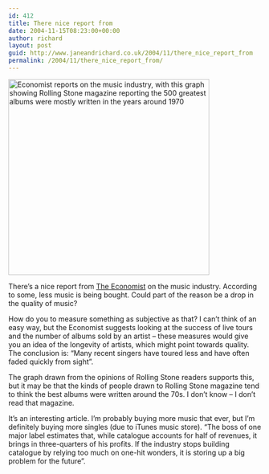 ```yaml
---
id: 412
title: There nice report from
date: 2004-11-15T08:23:00+00:00
author: richard
layout: post
guid: http://www.janeandrichard.co.uk/2004/11/there_nice_report_from
permalink: /2004/11/there_nice_report_from/
---
```


<img src="http://www.janeandrichard.co.uk/blog/img/2004/economist-old-songs.jpg" width="400" height="390" alt="Economist reports on the music industry, with this graph showing Rolling Stone magazine reporting the 500 greatest albums were mostly written in the years around 1970" /> 

There&#8217;s a nice report from [The Economist](http://www.economist.com/printedition/displayStory.cfm?Story_ID=S%27%29%28%20%2ERA%3F%25%23P%21T%0A) on the music industry. According to some, less music is being bought. Could part of the reason be a drop in the quality of music? 

How do you to measure something as subjective as that? I can&#8217;t think of an easy way, but the Economist suggests looking at the success of live tours and the number of albums sold by an artist &#8211; these measures would give you an idea of the longevity of artists, which might point towards quality. The conclusion is: &#8220;Many recent singers have toured less and have often faded quickly from sight&#8221;. 

The graph drawn from the opinions of Rolling Stone readers supports this, but it may be that the kinds of people drawn to Rolling Stone magazine tend to think the best albums were written around the 70s. I don&#8217;t know &#8211; I don&#8217;t read that magazine. 

It&#8217;s an interesting article. I&#8217;m probably buying more music that ever, but I&#8217;m definitely buying more singles (due to iTunes music store). &#8220;The boss of one major label estimates that, while catalogue accounts for half of revenues, it brings in three-quarters of his profits. If the industry stops building catalogue by relying too much on one-hit wonders, it is storing up a big problem for the future&#8221;.